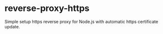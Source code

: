 # reverse-proxy-https
Simple setup https reverse proxy for Node.js with automatic https certificate update.
